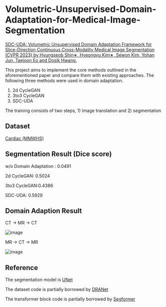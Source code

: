 # Volumetric-Unsupervised-Domain-Adaptation-for-Medical-Image-Segmentation

[SDC-UDA: Volumetric Unsupervised Domain Adaptation Framework for Slice-Direction Continuous Cross-Modality Medical Image Segmentation (CVPR 2023) by Hyungseob Shin∗, Hyeongyu Kim∗, Sewon Kim, Yohan Jun, Taejoon Eo and Dosik Hwang.](https://openaccess.thecvf.com/content/CVPR2023/papers/Shin_SDC-UDA_Volumetric_Unsupervised_Domain_Adaptation_Framework_for_Slice-Direction_Continuous_Cross-Modality_CVPR_2023_paper.pdf)

This project aims to implement the core methods outlined in the aforementioned paper and compare them with existing approaches.
The following three methods were used in domain adaptation.
1. 2d CycleGAN
2. 3to3 CycleGAN
3. SDC-UDA

The training consists of two steps, 1) Image translation and 2) segmentation

## Dataset
[Cardiac (MMWHS)](https://zmiclab.github.io/zxh/0/mmwhs/)

## Segmentation Result (Dice score)
w/o Domain Adaptation : 0.0491 

2d CycleGAN: 0.5024

3to3 CycleGAN:0.4386 

SDC-UDA: 0.5929

## Domain Adaption Result
CT -> MR -> CT

![image](https://github.com/sungjj/Volumetric-Unsupervised-Domain-Adaptation-for-Medical-Image-Segmentation/assets/136042172/a3034672-9631-431a-8d67-4c5f331a60fd)

MR -> CT -> MR

![image](https://github.com/sungjj/Volumetric-Unsupervised-Domain-Adaptation-for-Medical-Image-Segmentation/assets/136042172/0d034bcc-18cc-4921-aecb-0f9b4f847320)


## Reference

The segmentation model is [UNet](https://github.com/milesial/Pytorch-UNet/tree/master)

The dataset code is partially borrowed by [DRANet](https://github.com/Seung-Hun-Lee/DRANet)

The transformer block code is partially borrowed by [Segformer](https://github.com/lucidrains/segformer-pytorch)

